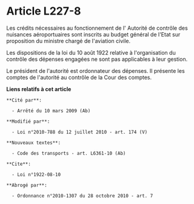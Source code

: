 # Article L227-8

Les crédits nécessaires au fonctionnement de l'      Autorité de contrôle des nuisances aéroportuaires sont inscrits au
budget général de l'Etat sur proposition du ministre chargé de l'aviation civile. 

Les dispositions de la loi du 10 août 1922 relative à l'organisation du contrôle des dépenses engagées ne sont pas
applicables à leur gestion. 

Le président de l'autorité est ordonnateur des dépenses. Il présente les comptes de l'autorité au contrôle de la Cour des
comptes.

**Liens relatifs à cet article**

	**Cité par**:

	  - Arrêté du 10 mars 2009 (Ab)

	**Modifié par**:

	  - Loi n°2010-788 du 12 juillet 2010 - art. 174 (V)

	**Nouveaux textes**:

	  - Code des transports - art. L6361-10 (Ab)

	**Cite**:

	  - Loi n°1922-08-10

	**Abrogé par**:

	  - Ordonnance n°2010-1307 du 28 octobre 2010 - art. 7
